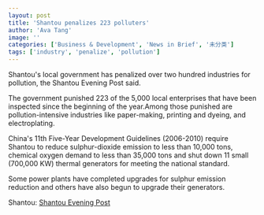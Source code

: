 ```yaml
---
layout: post
title: 'Shantou penalizes 223 polluters'
author: 'Ava Tang'
image: ''
categories: ['Business & Development', 'News in Brief', '未分类']
tags: ['industry', 'penalize', 'pollution']
---
```


Shantou's local government has penalized over two hundred industries for pollution, the Shantou Evening Post said.

The government punished 223 of the 5,000 local enterprises that have been inspected since the beginning of the year.Among those punished are pollution-intensive industries like paper-making, printing and dyeing, and electroplating.

China's 11th Five-Year Development Guidelines (2006-2010) require Shantou to reduce sulphur-dioxide emission to less than 10,000 tons, chemical oxygen demand to less than 35,000 tons and shut down 11 small (700,000 KW) thermal generators for meeting the national standard.

Some power plants have completed upgrades for sulphur emission reduction and others have also begun to upgrade their generators.

Shantou: [Shantou Evening Post]( http://www.dahuawang.com/localnews/showlocal.asp?no=109806)